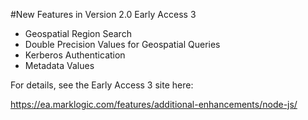 #New Features in Version 2.0 Early Access 3

- Geospatial Region Search
- Double Precision Values for Geospatial Queries
- Kerberos Authentication
- Metadata Values

For details, see the Early Access 3 site here:

https://ea.marklogic.com/features/additional-enhancements/node-js/
